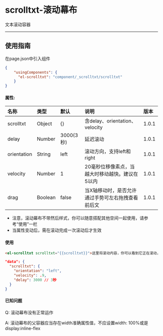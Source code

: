 # scrolltxt-滚动幕布

文本滚动容器

---

## 使用指南

在page.json中引入组件

```json
{
    "usingComponents": {
      "el-scrolltxt": "component/_scrolltxt/scrolltxt"
    }
}
```

#### 属性:

| 名称 | 类型 | 默认 | 说明 | 版本 |
| :--- | :--- | :--- | :--- | :--- |
| scrolltxt | Object | {} | 含delay、orientation、velocity | 1.0.1 |
| delay | Number | 3000\(3秒\) | 延迟滚动 | 1.0.1 |
| orientation | String | left | 滚动方向，支持left和right | 1.0.1 |
| velocity | Number | 1 | 20毫秒位移像素点，当越大时移动越快。建议在5以内 | 1.0.1 |
| drag | Boolean | false | 当X轴移动时，是否允许通过手势可左右拖拽查看前后文 | 1.0.1 |

* 注意，滚动幕布不带然后样式，你可以随意搭配其他空间一起使用，请参考“使用”一栏
* 当属性变动后，需在滚动完成一次滚动后才生效

#### 使用

```html
<el-scrolltxt scrolltxt="{{scrolltxt}}">这里将滚动内容，你可以看到它正在滚动，当然你这里也可以设置为变量</el-scrolltxt>
```

```json
"data": {
  "scrolltxt": {
    "orientation": "left",
    "velocity": .9,
    "delay": 3000 // 3秒
  }
}
```

#### 已知问题

Q: 滚动幕布没有正常运作

A: 滚动幕布的父容器应当存在width准确属性值，不应设置width: 100%或是display:inline-flex

